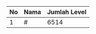 | No | Nama            | Jumlah Level |
|----|-----------------|--------------|
| 1  | #    |    6514        |
